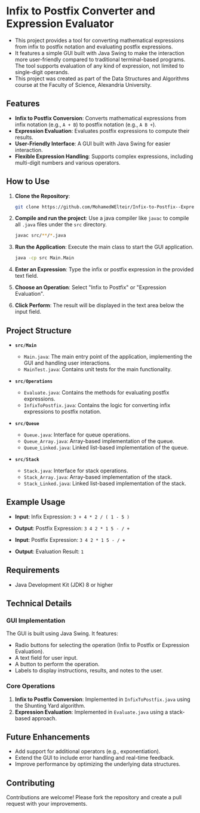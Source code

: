 # Infix to Postfix Converter and Expression Evaluator

- This project provides a tool for converting mathematical expressions from infix to postfix notation and evaluating postfix expressions. 
- It features a simple GUI built with Java Swing to make the interaction more user-friendly compared to traditional terminal-based programs. The tool supports evaluation of any kind of expression, not limited to single-digit operands.
- This project was created as part of the Data Structures and Algorithms course at the Faculty of Science, Alexandria University.

## Features

- **Infix to Postfix Conversion**: Converts mathematical expressions from infix notation (e.g., `A + B`) to postfix notation (e.g., `A B +`).
- **Expression Evaluation**: Evaluates postfix expressions to compute their results.
- **User-Friendly Interface**: A GUI built with Java Swing for easier interaction.
- **Flexible Expression Handling**: Supports complex expressions, including multi-digit numbers and various operators.

## How to Use

1. **Clone the Repository**: 

   ```bash
   git clone https://github.com/MohamedWElteir/Infix-to-Postfix--Expression-Evaluator.git
2. **Compile and run the project**: Use a java compiler like `javac` to compile all `.java` files under the `src` directory.

   ```bash
   javac src/**/*.java
   ```
3. **Run the Application**: Execute the main class to start the GUI application.

   ```bash
   java -cp src Main.Main
   ```
4. **Enter an Expression**: Type the infix or postfix expression in the provided text field.

5. **Choose an Operation**: Select "Infix to Postfix" or "Expression Evaluation".

6. **Click Perform**: The result will be displayed in the text area below the input field.

## Project Structure

- **`src/Main`**
  - `Main.java`: The main entry point of the application, implementing the GUI and handling user interactions.
  - `MainTest.java`: Contains unit tests for the main functionality.
  
- **`src/Operations`**
  - `Evaluate.java`: Contains the methods for evaluating postfix expressions.
  - `InfixToPostfix.java`: Contains the logic for converting infix expressions to postfix notation.

- **`src/Queue`**
  - `Queue.java`: Interface for queue operations.
  - `Queue_Array.java`: Array-based implementation of the queue.
  - `Queue_Linked.java`: Linked list-based implementation of the queue.
  
- **`src/Stack`**
  - `Stack.java`: Interface for stack operations.
  - `Stack_Array.java`: Array-based implementation of the stack.
  - `Stack_Linked.java`: Linked list-based implementation of the stack.

## Example Usage

- **Input**: Infix Expression: `3 + 4 * 2 / ( 1 - 5 )`
- **Output**: Postfix Expression: `3 4 2 * 1 5 - / +`

- **Input**: Postfix Expression: `3 4 2 * 1 5 - / +`
- **Output**: Evaluation Result: `1`

## Requirements

- Java Development Kit (JDK) 8 or higher

## Technical Details

### GUI Implementation

The GUI is built using Java Swing. It features:
- Radio buttons for selecting the operation (Infix to Postfix or Expression Evaluation).
- A text field for user input.
- A button to perform the operation.
- Labels to display instructions, results, and notes to the user.

### Core Operations

1. **Infix to Postfix Conversion**: Implemented in `InfixToPostfix.java` using the Shunting Yard algorithm.
2. **Expression Evaluation**: Implemented in `Evaluate.java` using a stack-based approach.

## Future Enhancements

- Add support for additional operators (e.g., exponentiation).
- Extend the GUI to include error handling and real-time feedback.
- Improve performance by optimizing the underlying data structures.

## Contributing

Contributions are welcome! Please fork the repository and create a pull request with your improvements.
